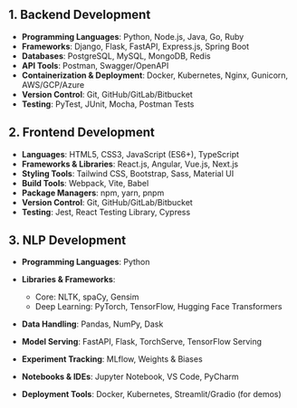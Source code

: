 ## 1. Backend Development

* **Programming Languages**: Python, Node.js, Java, Go, Ruby
* **Frameworks**: Django, Flask, FastAPI, Express.js, Spring Boot
* **Databases**: PostgreSQL, MySQL, MongoDB, Redis
* **API Tools**: Postman, Swagger/OpenAPI
* **Containerization & Deployment**: Docker, Kubernetes, Nginx, Gunicorn, AWS/GCP/Azure
* **Version Control**: Git, GitHub/GitLab/Bitbucket
* **Testing**: PyTest, JUnit, Mocha, Postman Tests

## 2. Frontend Development

* **Languages**: HTML5, CSS3, JavaScript (ES6+), TypeScript
* **Frameworks & Libraries**: React.js, Angular, Vue.js, Next.js
* **Styling Tools**: Tailwind CSS, Bootstrap, Sass, Material UI
* **Build Tools**: Webpack, Vite, Babel
* **Package Managers**: npm, yarn, pnpm
* **Version Control**: Git, GitHub/GitLab/Bitbucket
* **Testing**: Jest, React Testing Library, Cypress

## 3. NLP Development

* **Programming Languages**: Python
* **Libraries & Frameworks**:

  * Core: NLTK, spaCy, Gensim
  * Deep Learning: PyTorch, TensorFlow, Hugging Face Transformers
* **Data Handling**: Pandas, NumPy, Dask
* **Model Serving**: FastAPI, Flask, TorchServe, TensorFlow Serving
* **Experiment Tracking**: MLflow, Weights & Biases
* **Notebooks & IDEs**: Jupyter Notebook, VS Code, PyCharm
* **Deployment Tools**: Docker, Kubernetes, Streamlit/Gradio (for demos)
